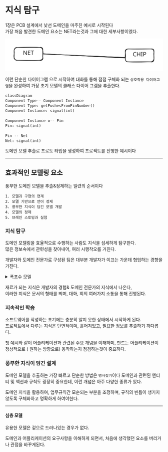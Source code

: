 # 지식 탐구

1장은 PCB 설계에서 낯선 도메인을 마주친 예시로 시작된다\
가장 처음 발견한 도메인 요소는 NET라는것과 그에 대한 세부사항이였다.

<img src="../../../.gitbook/assets/file.excalidraw (1) (1) (1) (1) (1) (1) (1) (1) (1) (1) (1) (1).svg" alt="" class="gitbook-drawing">

이런 단순한 다이어그램 으로 시작하여 대화를 통해 점점 구체화 되는 `상호작용 다이어그램`을 완성하여 가장 초기 모델의 클래스 다이어 그램을 추출한다.

```mermaid
classDiagram
Component Type-- Component Instance
Component Type: getPushesFromPinNumber()
Component Instance: signal(int)

Component Instance o-- Pin
Pin: signal(int)

Pin -- Net
Net: signal(int)
```

도메인 모델 추출로 프로토 타입을 생성하여 프로젝트를 진행한 예시이다

***

## 효과적인 모델링 요소

풍부한 도메인 모델을 추출&정제하는 일련의 순서이다

```
1. 모델과 구현의 연계 
2. 모델 기반으로 언어 정제
3. 풍부한 지식이 담긴 모델 개발
4. 모델의 정제
5. 브레인 스토밍과 실험
```

### 지식 탐구

도메인 모델링을 효율적으로 수행하는 사람도 지식을 섬세하게 탐구한다.\
많은 정보속에서 관련성을 찾아내어, 여러 시행착오를 거친다.

개발자와 도메인 전문가로 구성된 팀은 대부분 개발자가 이끄는 가운데 협업하는 경향을 가진다.

<details>

<summary>폭포수 모델</summary>

폭포수 개발방법에서는 피드백없이 개발만 진행된다. 원하는 기능을 기술하게 한다음 기능을 구현한다. \
원리는 알지 못한채, 수정사항만 습득하여 급급내 기능만 구현하게되는 불상사가 생긴다

</details>

재료가 되는 지식은 개발자의 경험& 도메인 전문가의 지식에서 나온다,\
이러한 지식은 문서의 형태를 띄며, 대화, 회의 여러가지 소통을 통해 진행된다.

### 지속적인 학습

소프트웨어를 작성하는 초기에는 충분히 알지 못한 상태에서 시작하게 된다.\
프로젝트에서 다루는 지식은 단면적이며, 흩어져있고, 필요한 정보를 추출하기 까다롭다.

첫 예시와 같이 어플리케이션과 관련된 주요 개념을 이해하며, 만드는 어플리케이션이 정상적으로 ( 원하는 방향으로) 동작하는지 점검하는것이 중요하다.

### 풍부한 지식이 담긴 설계

도메인 모델을 추출하는 가장 빠르고 단순한 방법은 `명사찾기`이다 도메인과 관련된 엔티티 및 액션과 규칙도 굉장히 중요한데, 이런 개념은 아주 다양한 종류가 있다.

도메인 지식을 활용하여, 업무규칙간 모순되는 부분을 조정하며, 규칙의 빈틈이 생기지 않도록 구체화하고 명확하게 하여야한다.

***

#### 심층 모델

유용한 모델은 겉으로 드러나있는 경우가 없다.

도메인과 어플리케이션의 요구사항을 이해하게 되면서, 처음에 생각했던 요소를 버리거나 관점을 바꾸게된다.
